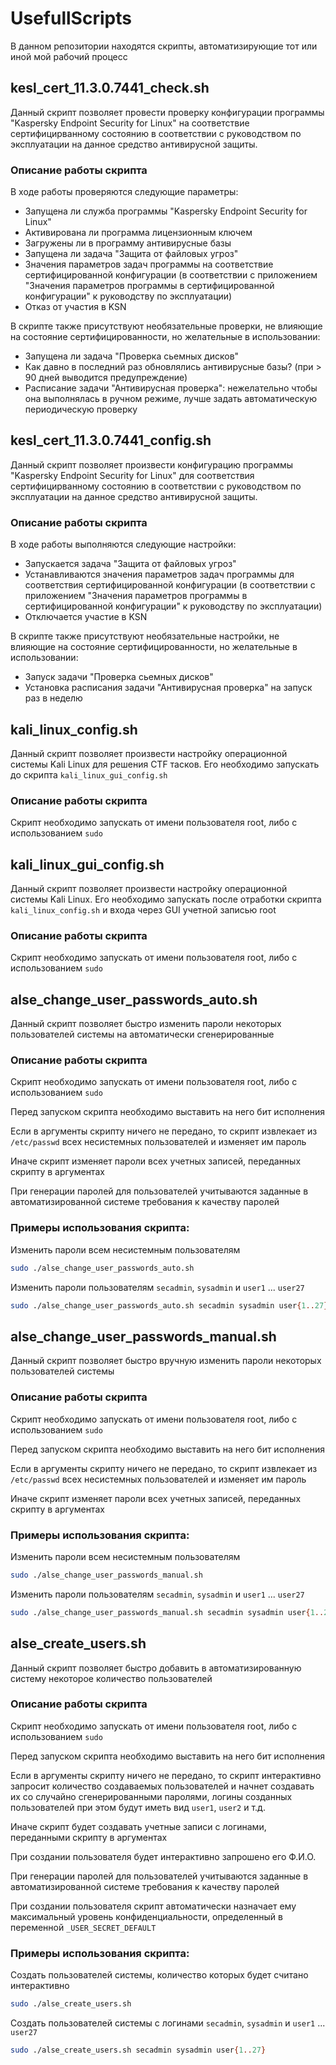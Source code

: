 # UsefullScripts

В данном репозитории находятся скрипты, автоматизирующие тот или иной мой рабочий процесс

## kesl_cert_11.3.0.7441_check.sh

Данный скрипт позволяет провести проверку конфигурации программы "Kaspersky Endpoint Security for Linux" на соответствие сертифицирванному состоянию в соответствии с руководством по эксплуатации на данное средство антивирусной защиты.

### Описание работы скрипта

В ходе работы проверяются следующие параметры:

- Запущена ли служба программы "Kaspersky Endpoint Security for Linux"
- Активирована ли программа лицензионным ключем
- Загружены ли в программу антивирусные базы
- Запущена ли задача "Защита от файловых угроз"
- Значения параметров задач программы на соответствие сертифицированной конфигурации (в соответствии с приложением "Значения параметров программы в сертифицированной конфигурации" к руководству по эксплуатации)
- Отказ от участия в KSN

В скрипте также присутствуют необязательные проверки, не влияющие на состояние сертифицированности, но желательные в использовании:

- Запущена ли задача "Проверка сьемных дисков"
- Как давно в последний раз обновлялись антивирусные базы? (при > 90 дней выводится предупреждение)
- Расписание задачи "Антивирусная проверка": нежелательно чтобы она выполнялась в ручном режиме, лучше задать автоматическую периодическую проверку

## kesl_cert_11.3.0.7441_config.sh

Данный скрипт позволяет произвести конфигурацию программы "Kaspersky Endpoint Security for Linux" для соответствия сертифицирванному состоянию в соответствии с руководством по эксплуатации на данное средство антивирусной защиты.

### Описание работы скрипта

В ходе работы выполняются следующие настройки:

- Запускается задача "Защита от файловых угроз"
- Устанавливаются значения параметров задач программы для соответствия сертифицированной конфигурации (в соответствии с приложением "Значения параметров программы в сертифицированной конфигурации" к руководству по эксплуатации)
- Отключается участие в KSN

В скрипте также присутствуют необязательные настройки, не влияющие на состояние сертифицированности, но желательные в использовании:

- Запуск задачи "Проверка сьемных дисков"
- Установка расписания задачи "Антивирусная проверка" на запуск раз в неделю

## kali_linux_config.sh

Данный скрипт позволяет произвести настройку операционной системы Kali Linux для решения CTF тасков. Его необходимо запускать до скрипта `kali_linux_gui_config.sh`

### Описание работы скрипта

Скрипт необходимо запускать от имени пользователя root, либо с использованием `sudo`

## kali_linux_gui_config.sh

Данный скрипт позволяет произвести настройку операционной системы Kali Linux. Его необходимо запускать после отработки скрипта `kali_linux_config.sh` и входа через GUI учетной записью root

### Описание работы скрипта

Скрипт необходимо запускать от имени пользователя root, либо с использованием `sudo`

## alse_change_user_passwords_auto.sh

Данный скрипт позволяет быстро изменить пароли некоторых пользователей системы на автоматически сгенерированные

### Описание работы скрипта

Скрипт необходимо запускать от имени пользователя root, либо с использованием `sudo`

Перед запуском скрипта необходимо выставить на него бит исполнения

Если в аргументы скрипту ничего не передано, то скрипт извлекает из `/etc/passwd` всех несистемных пользователей и изменяет им пароль

Иначе скрипт изменяет пароли всех учетных записей, переданных скрипту в аргументах

При генерации паролей для пользователей учитываются заданные в автоматизированной системе требования к качеству паролей

### Примеры использования скрипта:

Изменить пароли всем несистемным пользователям
```bash
sudo ./alse_change_user_passwords_auto.sh
```

Изменить пароли пользователям `secadmin`, `sysadmin` и `user1` ... `user27`
```bash
sudo ./alse_change_user_passwords_auto.sh secadmin sysadmin user{1..27}
```

## alse_change_user_passwords_manual.sh

Данный скрипт позволяет быстро вручную изменить пароли некоторых пользователей системы

### Описание работы скрипта

Скрипт необходимо запускать от имени пользователя root, либо с использованием `sudo`

Перед запуском скрипта необходимо выставить на него бит исполнения

Если в аргументы скрипту ничего не передано, то скрипт извлекает из `/etc/passwd` всех несистемных пользователей и изменяет им пароль

Иначе скрипт изменяет пароли всех учетных записей, переданных скрипту в аргументах

### Примеры использования скрипта:

Изменить пароли всем несистемным пользователям
```bash
sudo ./alse_change_user_passwords_manual.sh
```

Изменить пароли пользователям `secadmin`, `sysadmin` и `user1` ... `user27`
```bash
sudo ./alse_change_user_passwords_manual.sh secadmin sysadmin user{1..27}
```

## alse_create_users.sh

Данный скрипт позволяет быстро добавить в автоматизированную систему некоторое количество пользователей

### Описание работы скрипта

Скрипт необходимо запускать от имени пользователя root, либо с использованием `sudo`

Перед запуском скрипта необходимо выставить на него бит исполнения

Если в аргументы скрипту ничего не передано, то скрипт интерактивно запросит количество создаваемых пользователей и начнет создавать их со случайно сгенерированными паролями, логины созданных пользователей при этом будут иметь вид `user1`, `user2` и т.д.

Иначе скрипт будет создавать учетные записи с логинами, переданными скрипту в аргументах

При создании пользователя будет интерактивно запрошено его Ф.И.О.

При генерации паролей для пользователей учитываются заданные в автоматизированной системе требования к качеству паролей

При создании пользователя скрипт автоматически назначает ему максимальный уровень конфиденциальности, определенный в переменной `_USER_SECRET_DEFAULT`

### Примеры использования скрипта:

Создать пользователей системы, количество которых будет считано интерактивно
```bash
sudo ./alse_create_users.sh
```

Создать пользователей системы с логинами `secadmin`, `sysadmin` и `user1` ... `user27`
```bash
sudo ./alse_create_users.sh secadmin sysadmin user{1..27}
```